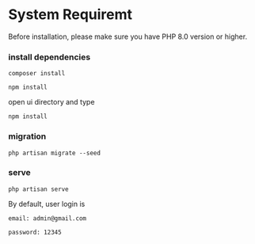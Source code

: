 # System Requiremt

Before installation, please make sure you have PHP 8.0 version or higher.

### install dependencies
`composer install`

`npm install`

open ui directory and type

`npm install`

### migration
`php artisan migrate --seed`

### serve
`php artisan serve`

By default, user login is

`email: admin@gmail.com`

`password: 12345`




